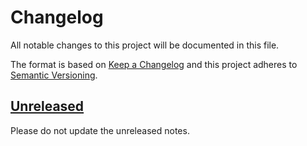 # Changelog
All notable changes to this project will be documented in this file.

The format is based on [Keep a Changelog](http://keepachangelog.com/)
and this project adheres to [Semantic Versioning](http://semver.org/).

## [Unreleased](https://github.com/cndrsdrmn/short-url/compare/v0.1.0...HEAD)

Please do not update the unreleased notes.

<!-- Content should be placed here -->
